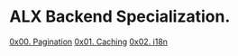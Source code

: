 # ALX Backend Specialization.

[0x00. Pagination](0x00-pagination)
[0x01. Caching](0x01-caching)
[0x02. i18n](0x02-i18n)
